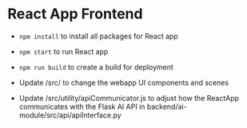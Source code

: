 # React App Frontend

- `npm install` to install all packages for React app
- `npm start` to run React app
- `npm run build` to create a build for deployment

- Update /src/ to change the webapp UI components and scenes
- Update /src/utility/apiCommunicator.js to adjust how the ReactApp communicates with the Flask AI API in backend/ai-module/src/api/apiInterface.py
